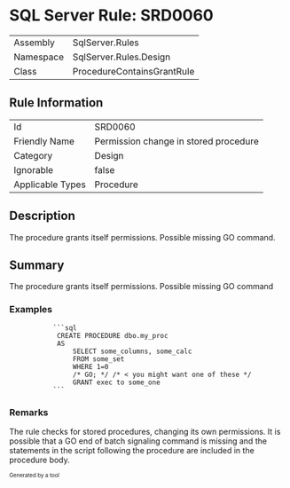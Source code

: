 ﻿# SQL Server Rule: SRD0060
  
|    |    |
|----|----|
| Assembly | SqlServer.Rules |
| Namespace | SqlServer.Rules.Design |
| Class | ProcedureContainsGrantRule |
  
## Rule Information
  
|    |    |
|----|----|
| Id | SRD0060 |
| Friendly Name | Permission change in stored procedure |
| Category | Design |
| Ignorable | false |
| Applicable Types | Procedure  |
  
## Description
  
The procedure grants itself permissions. Possible missing GO command.
  
## Summary
  
The procedure grants itself permissions. Possible missing GO command
  
### Examples
  

               ```sql
                CREATE PROCEDURE dbo.my_proc 
                AS
                    SELECT some_columns, some_calc 
                    FROM some_set
                    WHERE 1=0
                    /* GO; */ /* < you might want one of these */
                    GRANT exec to some_one
               ```
              
### Remarks
  
The rule checks for stored procedures, changing its own permissions. It is possible that a
GO end of batch signaling command is missing and the statements in the script following the
procedure are included in the procedure body.
  
<sub><sup>Generated by a tool</sup></sub>
